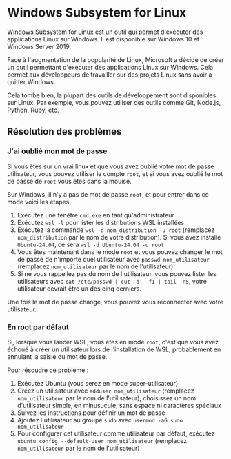 # Windows Subsystem for Linux

Windows Subsystem for Linux est un outil qui permet d'exécuter des applications Linux sur Windows. Il est disponible sur Windows 10 et Windows Server 2019.

Face à l'augmentation de la popularité de Linux, Microsoft a décidé de créer un outil permettant d'exécuter des applications Linux sur Windows. Cela permet aux développeurs de travailler sur des projets Linux sans avoir à quitter Windows.

Cela tombe bien, la plupart des outils de développement sont disponibles sur Linux. Par exemple, vous pouvez utiliser des outils comme Git, Node.js, Python, Ruby, etc.

## Résolution des problèmes

### J'ai oublié mon mot de passe

Si vous êtes sur un vrai linux et que vous avez oublié votre mot de passe utilisateur, vous pouvez utiliser le compte `root`, et si vous avez oublié le mot de passe de `root` vous êtes dans la mouise.

Sur Windows, il n'y a pas de mot de passe `root`, et pour entrer dans ce mode voici les étapes: 

1. Exécutez une fenêtre `cmd.exe` en tant qu'administrateur
2. Exécutez `wsl -l` pour lister les distributions WSL installées
3. Exécutez la commande `wsl -d nom_distribution -u root` (remplacez `nom_distribution` par le nom de votre distribution). Si vous avez installé `Ubuntu-24.04`, ce sera `wsl -d Ubuntu-24.04 -u root`
4. Vous êtes maintenant dans le mode `root` et vous pouvez changer le mot de passe de n'importe quel utilisateur avec `passwd nom_utilisateur` (remplacez `nom_utilisateur` par le nom de l'utilisateur)
5. Si ne vous rappellez pas du nom de l'utilisateur, vous pouvez lister les utilisateurs avec `cat /etc/passwd | cut -d: -f1 | tail -n5`, votre utilisateur devrait être un des cinq derniers.

Une fois le mot de passe changé, vous pouvez vous reconnecter avec votre utilisateur.

### En root par défaut

Si, lorsque vous lancer WSL, vous êtes en mode `root`, c'est que vous avez échoué à créer un utilisateur lors de l'installation de WSL, probablement en annulant la saisie du mot de passe.

Pour résoudre ce problème : 

1. Exécutez Ubuntu (vous serez en mode super-utilisateur)
2. Créez un utilisateur avec `adduser nom_utilisateur` (remplacez `nom_utilisateur` par le nom de l'utilisateur), choisissez un nom d'utilisateur simple, en minusucule, sans espace ni caractères spéciaux
3. Suivez les instructions pour définir un mot de passe
4. Ajoutez l'utilisateur au groupe `sudo` avec `usermod -aG sudo nom_utilisateur`
5. Pour configurer cet utilisateur comme utilisateur par défaut, exécutez `ubuntu config --default-user nom_utilisateur` (remplacez `nom_utilisateur` par le nom de l'utilisateur)
